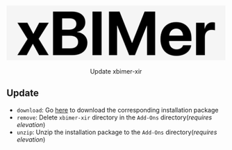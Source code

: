 <p align='center'>
<img src='../_images/logo.png' width='512px'/>
</p>

<p align='center'>
<span>Update xbimer-xir</span>
</p>

## Update

- `download`: Go [here](https://github.com/xbimer/xbimer-xir/releases) to download the corresponding installation package
- `remove`: Delete `xbimer-xir` directory in the `Add-Ons` directory(_requires elevation_)
- `unzip`: Unzip the installation package to the `Add-Ons` directory(_requires elevation_)
